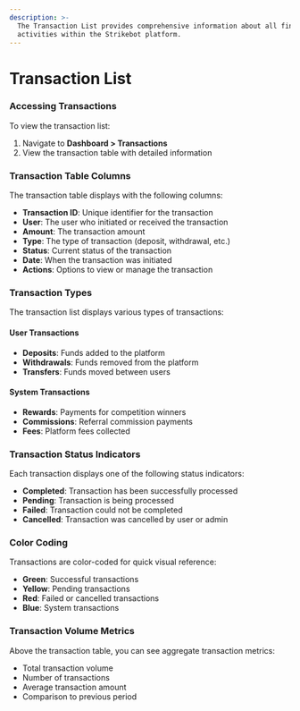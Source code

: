 ```yaml
---
description: >-
  The Transaction List provides comprehensive information about all financial
  activities within the Strikebot platform.
---
```


# Transaction List

### Accessing Transactions

To view the transaction list:

1. Navigate to **Dashboard > Transactions**
2. View the transaction table with detailed information

### Transaction Table Columns

The transaction table displays with the following columns:

* **Transaction ID**: Unique identifier for the transaction
* **User**: The user who initiated or received the transaction
* **Amount**: The transaction amount
* **Type**: The type of transaction (deposit, withdrawal, etc.)
* **Status**: Current status of the transaction
* **Date**: When the transaction was initiated
* **Actions**: Options to view or manage the transaction

### Transaction Types

The transaction list displays various types of transactions:

#### User Transactions

* **Deposits**: Funds added to the platform
* **Withdrawals**: Funds removed from the platform
* **Transfers**: Funds moved between users

#### System Transactions

* **Rewards**: Payments for competition winners
* **Commissions**: Referral commission payments
* **Fees**: Platform fees collected

### Transaction Status Indicators

Each transaction displays one of the following status indicators:

* **Completed**: Transaction has been successfully processed
* **Pending**: Transaction is being processed
* **Failed**: Transaction could not be completed
* **Cancelled**: Transaction was cancelled by user or admin

### Color Coding

Transactions are color-coded for quick visual reference:

* **Green**: Successful transactions
* **Yellow**: Pending transactions
* **Red**: Failed or cancelled transactions
* **Blue**: System transactions

### Transaction Volume Metrics

Above the transaction table, you can see aggregate transaction metrics:

* Total transaction volume
* Number of transactions
* Average transaction amount
* Comparison to previous period
